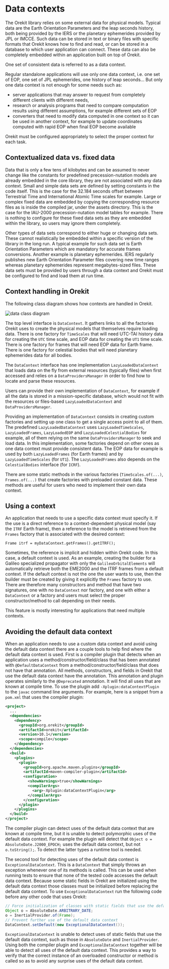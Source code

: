 <!--- Copyright 2002-2023 CS GROUP
  Licensed under the Apache License, Version 2.0 (the "License");
  you may not use this file except in compliance with the License.
  You may obtain a copy of the License at

    http://www.apache.org/licenses/LICENSE-2.0

  Unless required by applicable law or agreed to in writing, software
  distributed under the License is distributed on an "AS IS" BASIS,
  WITHOUT WARRANTIES OR CONDITIONS OF ANY KIND, either express or implied.
  See the License for the specific language governing permissions and
  limitations under the License.
-->

# Data contexts

The Orekit library relies on some external data for physical models. Typical data
are the Earth Orientation Parameters and the leap seconds history, both being
provided by the IERS or the planetary ephemerides provided by JPL or IMCCE. Such data
can be stored in text or binary files with specific formats that Orekit knows how to
find and read, or can be stored in a database to which user application can connect.
These data can also be completely embedded within an application built on top of Orekit.

One set of consistent data is referred to as a data context.

Regular standalone applications will use only one data context, i.e. one set of EOP,
one set of JPL ephemerides, one history of leap seconds... But only one data context
is not enough for some needs such as:

  - server applications that may answer to request from completely different clients
    with different needs,
  - research or analysis programs that need to compare computation results using
    different assumptions, for example different sets of EOP
  - converters that need to modify data computed in one context so it can be used in
    another context, for example to update coordinates computed with rapid EOP when
    final EOP become available

Orekit must be configured appropriately to select the proper context for each task.

## Contextualized data vs. fixed data

Data that is only a few tens of kilobytes and can be assumed to never change like
the constants for predefined precession-nutation models are already embedded in the core
library, they are not associated with any data context. Small and simple data sets are
defined by setting constants in the code itself. This is the case for the 32.184 seconds
offset between Terrestrial Time and International Atomic Time scales for example. Large
or complex fixed data are embedded by copying the corresponding resource files as is inside
the compiled jar, under the assets directory. This is the case for the IAU-2000
precession-nutation model tables for example. There is nothing to configure for these
fixed data sets as they are embedded within the library, so users may ignore them completely.

Other types of data sets correspond to either huge or changing data sets. These cannot
realistically be embedded within a specific version of the library in the long run. A
typical example for such data set is Earth Orientation Parameters which are mandatory for
accurate frames conversions. Another example is planetary ephemerides. IERS regularly
publishes new Earth Orientation Parameter files covering new time ranges whereas planetary
ephemerides represent megabytes-sized files. These data sets must be provided by users
through a data context and Orekit must be configured to find and load them at run time.

## Context handling in Orekit

The following class diagram shows how contexts are handled in Orekit.

![data class diagram](../images/design/data-context-class-diagram.png)

The top level interface is `DataContext`. It gathers links to all the factories Orekit uses
to create the physical models that themselves require loading data. There is one
factory for `TimeScales` that will need UTC-TAI history data for creating the `UTC` time
scale, and EOP data for creating the `UT1` time scale. There is one factory for frames
that will need EOP data for Earth frame. There is one factory for celestial bodies that
will need planetary ephemerides data for all bodies.

The `DataContext` interface has one implementation `LazyLoadedDataContext` that loads data
on the fly from external resources (typically files) when first accessed and relies on a
`DataProvidersManager` in order to find how to locate and parse these resources.

Users can provide their own implementation of `DataContext`, for example if all the data
is stored in a mission-specific database, which would not fit with the resources or
files-based `LazyLoadedDataContext` and `DataProvidersManager`.

Providing an implementation of `DataContext` consists in creating custom factories and
setting up one class to get a single access point to all of them. The predefined `LazyLoadedDataContext`
uses `LazyLoadedTimeScales`, `LazyLoadedFrames`, `LazyLoadedEOP` and `LazyLoadedCelestialBodies`
for example, all of them relying on the same `DataProvidersManager` to seek and load data. In
this implementation, some factories depend on other ones as one data context must provide
consistent data. The EOP data for example is used by both `LazyLoadedFrames` (for Earth frames)
and by `LazyLoadedTimeScales` (for `UT1`). The `LazyLoadedFrames` also depends on the `CelestialBodies`
interface (for `ICRF`).

There are some static methods in the various factories (`TimeScales.of(...)`, `Frames.of(...)`
that create factories with preloaded constant data. These methods are useful for
users who need to implement their own data context.

## Using a context

An application that needs to use a specific data context must specify it. If the use is
a direct reference to a context-dependent physical model (say the `ITRF` Earth frame), then
a reference to the model is retrieved from the `Frames` factory that is associated with
the desired context:

    Frame itrf = myDataContext.getFrames().getITRF();

Sometimes, the reference is implicit and hidden within Orekit code. In this case, a default
context is used. As an example, creating the builder for a Galileo specialized propagator with
only the `GalileoOrbitalElements` will automatically retrieve both the EME2000 and the ITRF
frames from a default context. If the default context is not the one the user wants to use,
then the builder must be created by giving it explicitly the `Frames` factory to use. There
are therefore many constructors and method that have two signatures, one with no `DataContext`
nor factory, and one with either a `DataContext` or a factory and users must select the
proper constructor/method to call depending on their needs.

This feature is mostly interesting for applications that need multiple contexts.

## Avoiding the default data context

When an application needs to use a custom data context and avoid using the default data
context there are a couple tools to help find where the default data context is used.
First is a compiler plugin that detects when an application uses a
method/constructor/field/class that has been annotated with `@DefaultDataContext` from a
method/constructor/field/class that does not have that annotation. All methods,
constructors, and fields in Orekit that use the default data context have the annotation.
This annotation and plugin operates similarly to the `@Deprecated` annotation. It will
find all uses that are known at compile time. To use the plugin add
`-Xplugin:dataContextPlugin` to the `javac` command line arguments. For example, here is a
snippet from a `pom.xml` that uses the compiler plugin:

```xml
<project>
  ...
  <dependencies>
    <dependency>
      <groupId>org.orekit</groupId>
      <artifactId>orekit</artifactId>
      <version>10.1</version>
      <scope>compile</scope>
    </dependency>
  </dependencies>
  <build>
    <plugins>
      <plugin>
        <groupId>org.apache.maven.plugins</groupId>
        <artifactId>maven-compiler-plugin</artifactId>
        <configuration>
          <showWarnings>true</showWarnings>
          <compilerArgs>
            <arg>-Xplugin:dataContextPlugin</arg>
          </compilerArgs>
        </configuration>
      </plugin>
    </plugins>
  </build>
</project>
```

The compiler plugin can detect uses of the default data context that are known at compile
time, but it is unable to detect polymorphic uses of the default data context. For example
the plugin will detect that `Object o = AbsoluteDate.J2000_EPOCH;` uses the default data
context, but not `o.toString();`. To detect the latter types a runtime tool is needed.

The second tool for detecting uses of the default data context is
`ExceptionalDataContext`. This is a `DataContext` that simply throws an exception whenever
one of its methods is called. This can be used when running tests to ensure that none of
the tested code accesses the default data context. Because some static fields in Orekit
are initialized using the default data context those classes must be initialized before
replacing the default data context. To use `ExceptionalDataContext` run the following code
before any other code that uses Orekit:

```java
// Force initialization of classes with static fields that use the default data context
Object o = AbsoluteDate.ARBITRARY_DATE;
o = InertialProvider.of(Frame);
// Prevent further use of the default data context
DataContext.setDefault(new ExceptionalDataContext());
```

`ExceptionalDataContext` is unable to detect uses of static fields that use the default
data context, such as those in `AbsoluteDate` and `InertialProvider`. Using both the
compiler plugin and `ExceptionalDataContext` together will be able to detect all uses of
the default data context. This provides a way to verify that the correct instance of an
overloaded constructor or method is called so as to avoid any surprise uses of the default
data context.
